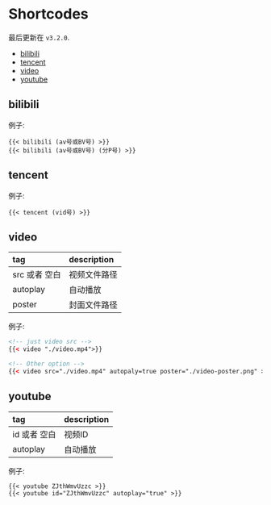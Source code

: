 # Shortcodes

最后更新在 `v3.2.0`.

- [bilibili](#bilibili)
- [tencent](#tencent)
- [video](#video)
- [youtube](#youtube)

## bilibili

例子:
```
{{< bilibili (av号或BV号) >}}
{{< bilibili (av号或BV号) (分P号) >}}
```

## tencent

例子:
```
{{< tencent (vid号) >}}
```

## video

| tag | description |
| :-- | :---------- |
| src 或者 空白 | 视频文件路径 |
| autoplay | 自动播放 |
| poster | 封面文件路径 |

例子:
```html
<!-- just video src -->
{{< video "./video.mp4">}}

<!-- Other option -->
{{< video src="./video.mp4" autopaly=true poster="./video-poster.png" >}}
```

## youtube

| tag | description |
| :-- | :---------- |
| id 或者 空白 | 视频ID |
| autoplay | 自动播放 |

例子:
```
{{< youtube ZJthWmvUzzc >}}
{{< youtube id="ZJthWmvUzzc" autoplay="true" >}}
```